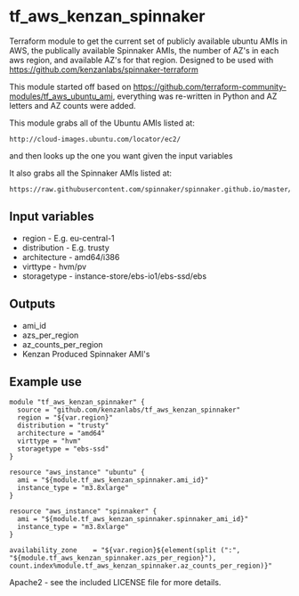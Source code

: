 tf_aws_kenzan_spinnaker
=================

Terraform module to get the current set of publicly available ubuntu AMIs in AWS, the publically available Spinnaker AMIs, the number of AZ's in each aws region, and available AZ's for that region. Designed to be used with https://github.com/kenzanlabs/spinnaker-terraform

This module started off based on https://github.com/terraform-community-modules/tf_aws_ubuntu_ami, everything was re-written in Python and AZ letters and AZ counts were added.

This module grabs all of the Ubuntu AMIs listed at:

    http://cloud-images.ubuntu.com/locator/ec2/

and then looks up the one you want given the input variables

It also grabs all the Spinnaker AMIs listed at:

    https://raw.githubusercontent.com/spinnaker/spinnaker.github.io/master/online_docs/quick_ref/ami_table.md

    
## Input variables

  * region - E.g. eu-central-1
  * distribution - E.g. trusty
  * architecture - amd64/i386
  * virttype - hvm/pv
  * storagetype - instance-store/ebs-io1/ebs-ssd/ebs

## Outputs

  * ami_id
  * azs_per_region
  * az_counts_per_region
  * Kenzan Produced Spinnaker AMI's

## Example use

    module "tf_aws_kenzan_spinnaker" {
      source = "github.com/kenzanlabs/tf_aws_kenzan_spinnaker"
      region = "${var.region}"
      distribution = "trusty"
      architecture = "amd64"
      virttype = "hvm"
      storagetype = "ebs-ssd"
    }

    resource "aws_instance" "ubuntu" {
      ami = "${module.tf_aws_kenzan_spinnaker.ami_id}"
      instance_type = "m3.8xlarge"
    }

    resource "aws_instance" "spinnaker" {
      ami = "${module.tf_aws_kenzan_spinnaker.spinnaker_ami_id}"
      instance_type = "m3.8xlarge"
    }

    availability_zone    = "${var.region}${element(split (":", "${module.tf_aws_kenzan_spinnaker.azs_per_region}"), count.index%module.tf_aws_kenzan_spinnaker.az_counts_per_region)}"

Apache2 - see the included LICENSE file for more details.

